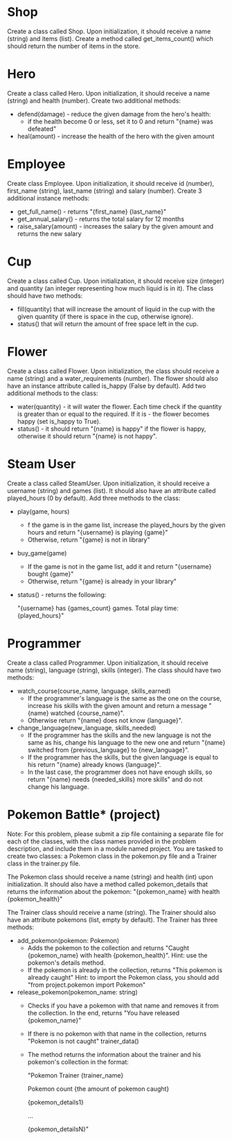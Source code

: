 # Shop
Create a class called Shop. Upon initialization, it should receive a name (string) and items (list). Create a method called get_items_count() which should return the number of items in the store.

# Hero
Create a class called Hero. Upon initialization, it should receive a name (string) and health (number). Create two additional methods:
- defend(damage) - reduce the given damage from the hero's health:
    - if the health become 0 or less, set it to 0 and return "{name} was defeated"
- heal(amount) - increase the health of the hero with the given amount


# Employee
Create class Employee. Upon initialization, it should receive id (number), first_name (string), last_name (string) and salary (number).
Create 3 additional instance methods:
- get_full_name() - returns "{first_name} {last_name}"
- get_annual_salary() - returns the total salary for 12 months
- raise_salary(amount) - increases the salary by the given amount and returns the new salary


# Cup
Create a class called Cup. Upon initialization, it should receive size (integer) and quantity (an integer representing how much liquid is in it).
The class should have two methods:
- fill(quantity) that will increase the amount of liquid in the cup with the given quantity (if there is space in the cup, otherwise ignore).
- status() that will return the amount of free space left in the cup.


# Flower
Create a class called Flower. Upon initialization, the class should receive a name (string) and a water_requirements (number). The flower should also have an instance attribute called is_happy (False by default).
Add two additional methods to the class:
- water(quantity) - it will water the flower. Each time check if the quantity is greater than or equal to the required. If it is - the flower becomes happy (set is_happy to True).
- status() - it should return "{name} is happy" if the flower is happy, otherwise it should return "{name} is not happy".


# Steam User
Create a class called SteamUser. Upon initialization, it should receive a username (string) and games (list). It should also have an attribute called played_hours (0 by default). Add three methods to the class:
- play(game, hours)
    - f the game is in the game list, increase the played_hours by the given hours and return "{username} is playing {game}"
    - Otherwise, return "{game} is not in library"
- buy_game(game)
    - If the game is not in the game list, add it and return "{username} bought {game}"
    - Otherwise, return "{game} is already in your library"
- status() - returns the following:

    "{username} has {games_count} games. Total play time: {played_hours}"


# Programmer
Create a class called Programmer. Upon initialization, it should receive name (string), language (string), skills (integer). The class should have two methods:
- watch_course(course_name, language, skills_earned)
    - If the programmer's language is the same as the one on the course, increase his skills with the given amount and return a message "{name} watched {course_name}".
    - Otherwise return "{name} does not know {language}".
- change_language(new_language, skills_needed) 
    - If the programmer has the skills and the new language is not the same as his, change his language to the new one and return "{name} switched from {previous_language} to {new_language}".
    - If the programmer has the skills, but the given language is equal to his return "{name} already knows {language}".
    - In the last case, the programmer does not have enough skills, so return "{name} needs {needed_skills} more skills" and do not change his language.


# Pokemon Battle* (project)
Note: For this problem, please submit a zip file containing a separate file for each of the classes, with the class names provided in the problem description, and include them in a module named project.
You are tasked to create two classes: a Pokemon class in the pokemon.py file and a Trainer class in the trainer.py file. 

The Pokemon class should receive a name (string) and health (int) upon initialization. It should also have a method called pokemon_details that returns the information about the pokemon: "{pokemon_name} with health {pokemon_health}"

The Trainer class should receive a name (string). The Trainer should also have an attribute pokemons (list, empty by default). The Trainer has three methods:
- add_pokemon(pokemon: Pokemon)
    - Adds the pokemon to the collection and returns "Caught {pokemon_name} with health {pokemon_health}". Hint: use the pokemon's details method.
    - If the pokemon is already in the collection, returns "This pokemon is already caught"
    Hint: to import the Pokemon class, you should add "from project.pokemon import Pokemon"
- release_pokemon(pokemon_name: string) 
    - Checks if you have a pokemon with that name and removes it from the collection. In the end, returns "You have released {pokemon_name}"
    - If there is no pokemon with that name in the collection, returns "Pokemon is not caught"
trainer_data()
    - The method returns the information about the trainer and his pokemon's collection in the format:

        "Pokemon Trainer {trainer_name}

        Pokemon count {the amount of pokemon caught}

        {pokemon_details1}

        ...

        {pokemon_detailsN}"
